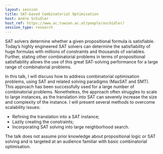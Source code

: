 ```yaml
---
layout: session
title: SAT-based Combinatorial Optimisation
host: Andre Schidler
host_ref: https://www.ac.tuwien.ac.at/people/aschidler/
session_type: research
---
```


SAT solvers determine whether a given propositional formula is satisfiable. Today’s highly engineered SAT solvers can determine the satisfiability of huge formulas with millions of constraints and thousands of variables. Further, stating other combinatorial problems in terms of propositional satisfiability allows the use of this great SAT-solving performance for a large range of combinatorial problems.


In this talk, I will discuss how to address combinatorial optimisation problems, using SAT and related solving paradigms (MaxSAT and SMT).
This approach has been successfully used for a large number of combinatorial problems.
Nonetheless, the approach often struggles to scale to large instances, as the translation into SAT can severely increase the size and complexity of the instance.
I will present several methods to overcome scalability issues:
<ul>
<li>Refining the translation into a SAT instance;</li>
<li>Lazily creating the constraints;</li>
<li>Incorporating SAT solving into large neighborhood search.</li>
</ul>
The talk does not assume prior knowledge about propositional logic or SAT solving and is targeted at an audience  familiar with basic combinatorial optimisation.
